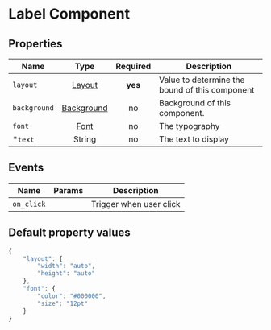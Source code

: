 # Label Component

## Properties

| Name | Type | Required | Description |  
|------|:----:|:--------:|-------------|  
| `layout` | [Layout](../common/layout.md) | **yes** | Value to determine the bound of this component |  
| `background` | [Background](../common/background.md) | no | Background of this component. |  
| `font` | [Font](../common/font.md) | no | The typography |  
| *`text` | String | no | The text to display |

## Events

| Name | Params | Description |
|------|--------|-------------|
| `on_click` | | Trigger when user click |

## Default property values

```javascript
{
    "layout": {
        "width": "auto",
        "height": "auto"
    },
    "font": {
        "color": "#000000",
        "size": "12pt"
    }
}
```